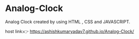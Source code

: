 # Analog-Clock

Analog Clock created by using HTML , CSS and JAVASCRIPT.

host link:👉 https://ashishkumaryadav7.github.io/Analog-Clock/
